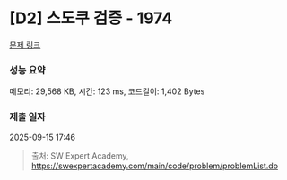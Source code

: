 # [D2] 스도쿠 검증 - 1974 

[문제 링크](https://swexpertacademy.com/main/code/problem/problemDetail.do?contestProbId=AV5Psz16AYEDFAUq) 

### 성능 요약

메모리: 29,568 KB, 시간: 123 ms, 코드길이: 1,402 Bytes

### 제출 일자

2025-09-15 17:46



> 출처: SW Expert Academy, https://swexpertacademy.com/main/code/problem/problemList.do